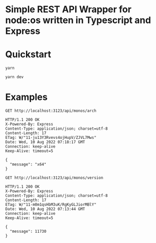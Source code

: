 # Simple REST API Wrapper for node:os written in Typescript and Express

# Quickstart
```
yarn
```
```
yarn dev
```

# Examples

```
GET http://localhost:3123/api/monos/arch

HTTP/1.1 200 OK
X-Powered-By: Express
Content-Type: application/json; charset=utf-8
Content-Length: 17
ETag: W/"11-ju13Y3Rvevs4ojHupV/ZJVL7Mws"
Date: Wed, 10 Aug 2022 07:18:17 GMT
Connection: keep-alive
Keep-Alive: timeout=5

{
  "message": "x64"
}
```

```
GET http://localhost:3123/api/monos/version

HTTP/1.1 200 OK
X-Powered-By: Express
Content-Type: application/json; charset=utf-8
Content-Length: 17
ETag: W/"11-m0m1qsHbM3uK/RgKyGLJiorMBlY"
Date: Wed, 10 Aug 2022 07:13:44 GMT
Connection: keep-alive
Keep-Alive: timeout=5

{
  "message": 11730
}
```
